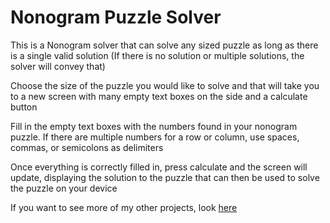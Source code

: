 # Nonogram Puzzle Solver

This is a Nonogram solver that can solve any sized puzzle as long as there is a single valid solution (If there is no solution or multiple solutions, the solver will convey that)

Choose the size of the puzzle you would like to solve and that will take you to a new screen with many empty text boxes on the side and a calculate button

Fill in the empty text boxes with the numbers found in your nonogram puzzle. If there are multiple numbers for a row or column, use spaces, commas, or semicolons as delimiters

Once everything is correctly filled in, press calculate and the screen will update, displaying the solution to the puzzle that can then be used to solve the puzzle on your device

If you want to see more of my other projects, look [here](https://brian-morse.github.io/project_website/)

